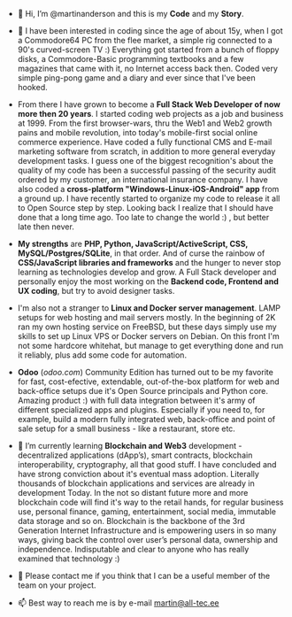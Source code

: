 - 👋 Hi, I’m @martinanderson and this is my **Code** and my **Story**.
- 👀 I have been interested in coding since the age of about 15y, when I got a Commodore64 PC from the flee market, a simple rig connected to a 90's curved-screen TV :)  Everything got started from a bunch of floppy disks, a Commodore-Basic programming textbooks and a few magazines that came with it, no Internet access back then.  Coded very simple ping-pong game and a diary and ever since that I've been hooked. 
- From there I have grown to become a **Full Stack Web Developer of now more then 20 years**. I started coding web projects as a job and business at 1999. From the first browser-wars, thru the Web1 and Web2 growth pains and mobile revolution, into today's mobile-first social online commerce experience. Have coded a fully functional CMS and E-mail marketing software from scratch, in addition to more general everyday development tasks. I guess one of the biggest recognition's about the quality of my code has been a successful passing of the security audit ordered by my customer, an international insurance company. I have also coded a **cross-platform "Windows-Linux-iOS-Android" app** from a ground up.  I have recently started to organize my code to release it all to Open Source step by step. Looking back I realize that I should have done that a long time ago. Too late to change the world :) , but better late then never.  
- **My strengths** are **PHP, Python, JavaScript/ActiveScript, CSS, MySQL/Postgres/SQLite**, in that order. And of curse the rainbow of **CSS/JavaScript libraries and frameworks** and the hunger to never stop learning as technologies develop and grow. A Full Stack developer and personally enjoy the most working on the **Backend code, Frontend and UX coding**, but try to avoid designer tasks. 
- I'm also not a stranger to **Linux and Docker server management**. LAMP setups for web hosting and mail servers mostly. In the beginning of 2K ran my own hosting service on FreeBSD, but these days simply use my skills to set up Linux VPS or Docker servers on Debian. On this front I'm not some hardcore whitehat, but manage to get everything done and run it reliably, plus add some code for automation.  
- **Odoo** (*odoo.com*) Community Edition has turned out to be my favorite for fast, cost-efective, extendable, out-of-the-box platform for web and back-office setups due it's Open Source principals and Python core. Amazing product :) with full data integration between it's army of different specialized apps and plugins. Especially if you need to, for example, build a modern fully integrated web, back-office and point of sale setup for a small business - like a restaurant, store etc.

- 🌱 I’m currently learning **Blockchain and Web3** development - decentralized applications (dApp’s), smart contracts, blockchain interoperability, cryptography, all that good stuff. I have concluded and have strong conviction about it's eventual mass adoption. Literally thousands of blockchain applications and services are already in development Today. In the not so distant future more and more blockchain code will find it's way to the retail hands, for regular business use, personal finance, gaming, entertainment, social media, immutable data storage and so on. Blockchain is the backbone of the 3rd Generation Internet Infrastructure and is empowering users in so many ways, giving back the  control over user’s personal data, ownership and independence. Indisputable and clear to anyone who has really examined that technology :)

- 💞️ Please contact me if you think that I can be a useful member of the team on your project. 
- 📫 Best way to reach me is by e-mail martin@all-tec.ee
